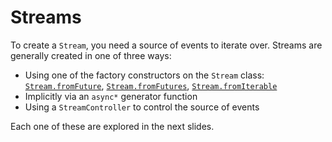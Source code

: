 # Streams

To create a `Stream`, you need a source of events to iterate over. Streams are generally created in one of three ways: 

- Using one of the factory constructors on the `Stream` class: [`Stream.fromFuture`](), [`Stream.fromFutures`](), [`Stream.fromIterable`]()
- Implicitly via an `async*` generator function
- Using a `StreamController` to control the source of events

Each one of these are explored in the next slides.
